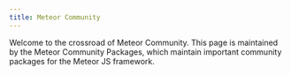 ```yaml
---
title: Meteor Community
---
```


Welcome to the crossroad of Meteor Community. This page is maintained by the Meteor Community Packages, which maintain important community packages for the Meteor JS framework.
